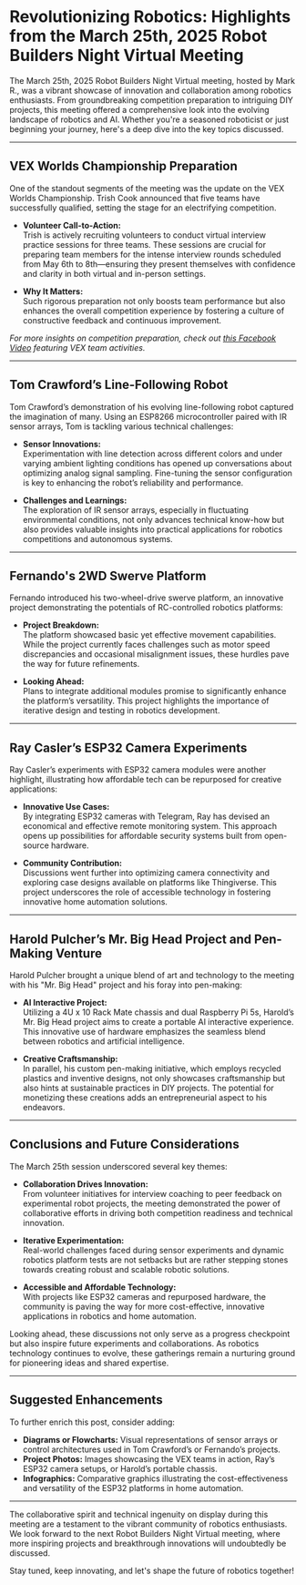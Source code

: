 # Revolutionizing Robotics: Highlights from the March 25th, 2025 Robot Builders Night Virtual Meeting

The March 25th, 2025 Robot Builders Night Virtual meeting, hosted by Mark R., was a vibrant showcase of innovation and collaboration among robotics enthusiasts. From groundbreaking competition preparation to intriguing DIY projects, this meeting offered a comprehensive look into the evolving landscape of robotics and AI. Whether you're a seasoned roboticist or just beginning your journey, here's a deep dive into the key topics discussed.

---

## VEX Worlds Championship Preparation

One of the standout segments of the meeting was the update on the VEX Worlds Championship. Trish Cook announced that five teams have successfully qualified, setting the stage for an electrifying competition.

- **Volunteer Call-to-Action:**  
  Trish is actively recruiting volunteers to conduct virtual interview practice sessions for three teams. These sessions are crucial for preparing team members for the intense interview rounds scheduled from May 6th to 8th—ensuring they present themselves with confidence and clarity in both virtual and in-person settings.

- **Why It Matters:**  
  Such rigorous preparation not only boosts team performance but also enhances the overall competition experience by fostering a culture of constructive feedback and continuous improvement.

_For more insights on competition preparation, check out [this Facebook Video](https://www.facebook.com/reel/942367601374902) featuring VEX team activities._

---

## Tom Crawford’s Line-Following Robot

Tom Crawford’s demonstration of his evolving line-following robot captured the imagination of many. Using an ESP8266 microcontroller paired with IR sensor arrays, Tom is tackling various technical challenges:

- **Sensor Innovations:**  
  Experimentation with line detection across different colors and under varying ambient lighting conditions has opened up conversations about optimizing analog signal sampling. Fine-tuning the sensor configuration is key to enhancing the robot’s reliability and performance.

- **Challenges and Learnings:**  
  The exploration of IR sensor arrays, especially in fluctuating environmental conditions, not only advances technical know-how but also provides valuable insights into practical applications for robotics competitions and autonomous systems.

---

## Fernando's 2WD Swerve Platform

Fernando introduced his two-wheel-drive swerve platform, an innovative project demonstrating the potentials of RC-controlled robotics platforms:

- **Project Breakdown:**  
  The platform showcased basic yet effective movement capabilities. While the project currently faces challenges such as motor speed discrepancies and occasional misalignment issues, these hurdles pave the way for future refinements.

- **Looking Ahead:**  
  Plans to integrate additional modules promise to significantly enhance the platform’s versatility. This project highlights the importance of iterative design and testing in robotics development.

---

## Ray Casler’s ESP32 Camera Experiments

Ray Casler’s experiments with ESP32 camera modules were another highlight, illustrating how affordable tech can be repurposed for creative applications:

- **Innovative Use Cases:**  
  By integrating ESP32 cameras with Telegram, Ray has devised an economical and effective remote monitoring system. This approach opens up possibilities for affordable security systems built from open-source hardware.

- **Community Contribution:**  
  Discussions went further into optimizing camera connectivity and exploring case designs available on platforms like Thingiverse. This project underscores the role of accessible technology in fostering innovative home automation solutions.

---

## Harold Pulcher’s Mr. Big Head Project and Pen-Making Venture

Harold Pulcher brought a unique blend of art and technology to the meeting with his "Mr. Big Head" project and his foray into pen-making:

- **AI Interactive Project:**  
  Utilizing a 4U x 10 Rack Mate chassis and dual Raspberry Pi 5s, Harold’s Mr. Big Head project aims to create a portable AI interactive experience. This innovative use of hardware emphasizes the seamless blend between robotics and artificial intelligence.

- **Creative Craftsmanship:**  
  In parallel, his custom pen-making initiative, which employs recycled plastics and inventive designs, not only showcases craftsmanship but also hints at sustainable practices in DIY projects. The potential for monetizing these creations adds an entrepreneurial aspect to his endeavors.

---

## Conclusions and Future Considerations

The March 25th session underscored several key themes:

- **Collaboration Drives Innovation:**  
  From volunteer initiatives for interview coaching to peer feedback on experimental robot projects, the meeting demonstrated the power of collaborative efforts in driving both competition readiness and technical innovation.

- **Iterative Experimentation:**  
  Real-world challenges faced during sensor experiments and dynamic robotics platform tests are not setbacks but are rather stepping stones towards creating robust and scalable robotic solutions.

- **Accessible and Affordable Technology:**  
  With projects like ESP32 cameras and repurposed hardware, the community is paving the way for more cost-effective, innovative applications in robotics and home automation.

Looking ahead, these discussions not only serve as a progress checkpoint but also inspire future experiments and collaborations. As robotics technology continues to evolve, these gatherings remain a nurturing ground for pioneering ideas and shared expertise.

---

## Suggested Enhancements

To further enrich this post, consider adding:
- **Diagrams or Flowcharts:** Visual representations of sensor arrays or control architectures used in Tom Crawford’s or Fernando’s projects.
- **Project Photos:** Images showcasing the VEX teams in action, Ray’s ESP32 camera setups, or Harold’s portable chassis.
- **Infographics:** Comparative graphics illustrating the cost-effectiveness and versatility of the ESP32 platforms in home automation.

---

The collaborative spirit and technical ingenuity on display during this meeting are a testament to the vibrant community of robotics enthusiasts. We look forward to the next Robot Builders Night Virtual meeting, where more inspiring projects and breakthrough innovations will undoubtedly be discussed.

Stay tuned, keep innovating, and let's shape the future of robotics together!